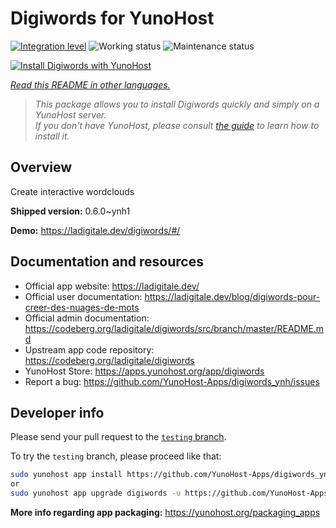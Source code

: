 <!--
N.B.: This README was automatically generated by <https://github.com/YunoHost/apps/tree/master/tools/readme_generator>
It shall NOT be edited by hand.
-->

# Digiwords for YunoHost

[![Integration level](https://dash.yunohost.org/integration/digiwords.svg)](https://dash.yunohost.org/appci/app/digiwords) ![Working status](https://ci-apps.yunohost.org/ci/badges/digiwords.status.svg) ![Maintenance status](https://ci-apps.yunohost.org/ci/badges/digiwords.maintain.svg)

[![Install Digiwords with YunoHost](https://install-app.yunohost.org/install-with-yunohost.svg)](https://install-app.yunohost.org/?app=digiwords)

*[Read this README in other languages.](./ALL_README.md)*

> *This package allows you to install Digiwords quickly and simply on a YunoHost server.*  
> *If you don't have YunoHost, please consult [the guide](https://yunohost.org/install) to learn how to install it.*

## Overview

Create interactive wordclouds

**Shipped version:** 0.6.0~ynh1

**Demo:** <https://ladigitale.dev/digiwords/#/>
## Documentation and resources

- Official app website: <https://ladigitale.dev/>
- Official user documentation: <https://ladigitale.dev/blog/digiwords-pour-creer-des-nuages-de-mots>
- Official admin documentation: <https://codeberg.org/ladigitale/digiwords/src/branch/master/README.md>
- Upstream app code repository: <https://codeberg.org/ladigitale/digiwords>
- YunoHost Store: <https://apps.yunohost.org/app/digiwords>
- Report a bug: <https://github.com/YunoHost-Apps/digiwords_ynh/issues>

## Developer info

Please send your pull request to the [`testing` branch](https://github.com/YunoHost-Apps/digiwords_ynh/tree/testing).

To try the `testing` branch, please proceed like that:

```bash
sudo yunohost app install https://github.com/YunoHost-Apps/digiwords_ynh/tree/testing --debug
or
sudo yunohost app upgrade digiwords -u https://github.com/YunoHost-Apps/digiwords_ynh/tree/testing --debug
```

**More info regarding app packaging:** <https://yunohost.org/packaging_apps>
